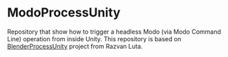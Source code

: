 # ModoProcessUnity
Repository that show how to trigger a headless Modo (via Modo Command Line) operation from inside Unity. This repository is based on [BlenderProcessUnity](https://github.com/razluta/BlenderProcessUnity) project from Razvan Luta.
